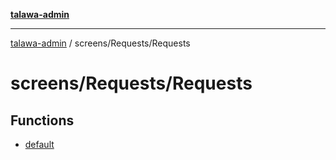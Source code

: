 [**talawa-admin**](../../../README.md)

***

[talawa-admin](../../../README.md) / screens/Requests/Requests

# screens/Requests/Requests

## Functions

- [default](functions/default.md)
